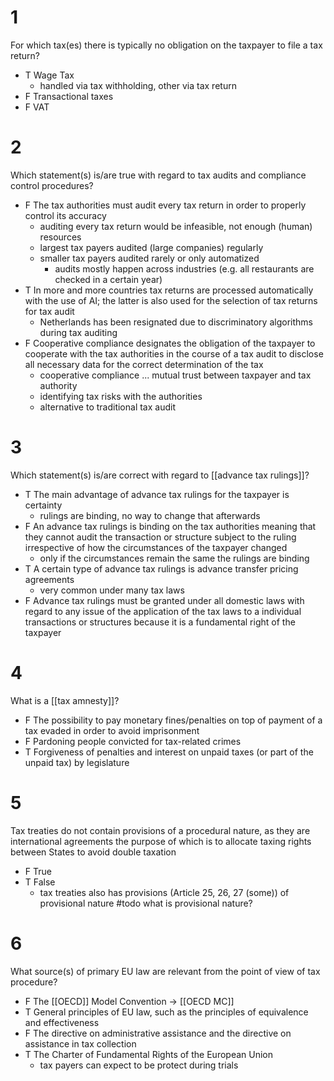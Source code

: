 # 1
For which tax(es) there is typically no obligation on the taxpayer to file a tax return?
- T Wage Tax
	- handled via tax withholding, other via tax return
- F Transactional taxes
- F VAT
# 2
Which statement(s) is/are true with regard to tax audits and compliance control procedures?
- F The tax authorities must audit every tax return in order to properly control its accuracy
	- auditing every tax return would be infeasible, not enough (human) resources
	- largest tax payers audited (large companies) regularly
	- smaller tax payers audited rarely or only automatized
		- audits mostly happen across industries (e.g. all restaurants are checked in a certain year)
- T In more and more countries tax returns are processed automatically with the use of AI; the latter is also used for the selection of tax returns for tax audit
	- Netherlands has been resignated due to discriminatory algorithms during tax auditing 
- F Cooperative compliance designates the obligation of the taxpayer to cooperate with the tax authorities in the course of a tax audit to disclose all necessary data for the correct determination of the tax
	- cooperative compliance ... mutual trust between taxpayer and tax authority
	- identifying tax risks with the authorities
	- alternative to traditional tax audit
# 3
Which statement(s) is/are correct with regard to [[advance tax rulings]]?
- T The main advantage of advance tax rulings for the taxpayer is certainty
	- rulings are binding, no way to change that afterwards
- F An advance tax rulings is binding on the tax authorities meaning that they cannot audit the transaction or structure subject to the ruling irrespective of how the circumstances of the taxpayer changed
	- only if the circumstances remain the same the rulings are binding
- T A certain type of advance tax rulings is advance transfer pricing agreements
	- very common under many tax laws
- F Advance tax rulings must be granted under all domestic laws with regard to any issue of the application of the tax laws to a individual transactions or structures because it is a fundamental right of the taxpayer
# 4
What is a [[tax amnesty]]?
- F The possibility to pay monetary fines/penalties on top of payment of a tax evaded in order to avoid imprisonment
- F Pardoning people convicted for tax-related crimes
- T Forgiveness of penalties and interest on unpaid taxes (or part of the unpaid tax) by legislature
# 5
Tax treaties do not contain provisions of a procedural nature, as they are international agreements the purpose of which is to allocate taxing rights between States to avoid double taxation
- F True
- T False
	- tax treaties also has provisions (Article 25, 26, 27 (some)) of provisional nature #todo what is provisional nature?
# 6
What source(s) of primary EU law are relevant from the point of view of tax procedure?
- F The [[OECD]] Model Convention -> [[OECD MC]]
- T General principles of EU law, such as the principles of equivalence and effectiveness
- F The directive on administrative assistance and the directive on assistance in tax collection
- T The Charter of Fundamental Rights of the European Union
	- tax payers can expect to be protect during trials
